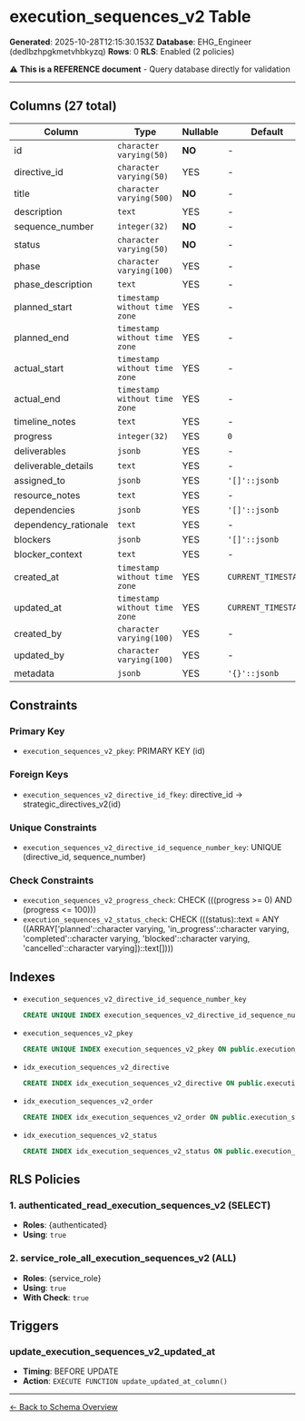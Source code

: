 # execution_sequences_v2 Table

**Generated**: 2025-10-28T12:15:30.153Z
**Database**: EHG_Engineer (dedlbzhpgkmetvhbkyzq)
**Rows**: 0
**RLS**: Enabled (2 policies)

⚠️ **This is a REFERENCE document** - Query database directly for validation

---

## Columns (27 total)

| Column | Type | Nullable | Default | Description |
|--------|------|----------|---------|-------------|
| id | `character varying(50)` | **NO** | - | - |
| directive_id | `character varying(50)` | YES | - | - |
| title | `character varying(500)` | **NO** | - | - |
| description | `text` | YES | - | - |
| sequence_number | `integer(32)` | **NO** | - | - |
| status | `character varying(50)` | **NO** | - | - |
| phase | `character varying(100)` | YES | - | - |
| phase_description | `text` | YES | - | - |
| planned_start | `timestamp without time zone` | YES | - | - |
| planned_end | `timestamp without time zone` | YES | - | - |
| actual_start | `timestamp without time zone` | YES | - | - |
| actual_end | `timestamp without time zone` | YES | - | - |
| timeline_notes | `text` | YES | - | - |
| progress | `integer(32)` | YES | `0` | - |
| deliverables | `jsonb` | YES | - | - |
| deliverable_details | `text` | YES | - | - |
| assigned_to | `jsonb` | YES | `'[]'::jsonb` | - |
| resource_notes | `text` | YES | - | - |
| dependencies | `jsonb` | YES | `'[]'::jsonb` | - |
| dependency_rationale | `text` | YES | - | - |
| blockers | `jsonb` | YES | `'[]'::jsonb` | - |
| blocker_context | `text` | YES | - | - |
| created_at | `timestamp without time zone` | YES | `CURRENT_TIMESTAMP` | - |
| updated_at | `timestamp without time zone` | YES | `CURRENT_TIMESTAMP` | - |
| created_by | `character varying(100)` | YES | - | - |
| updated_by | `character varying(100)` | YES | - | - |
| metadata | `jsonb` | YES | `'{}'::jsonb` | - |

## Constraints

### Primary Key
- `execution_sequences_v2_pkey`: PRIMARY KEY (id)

### Foreign Keys
- `execution_sequences_v2_directive_id_fkey`: directive_id → strategic_directives_v2(id)

### Unique Constraints
- `execution_sequences_v2_directive_id_sequence_number_key`: UNIQUE (directive_id, sequence_number)

### Check Constraints
- `execution_sequences_v2_progress_check`: CHECK (((progress >= 0) AND (progress <= 100)))
- `execution_sequences_v2_status_check`: CHECK (((status)::text = ANY ((ARRAY['planned'::character varying, 'in_progress'::character varying, 'completed'::character varying, 'blocked'::character varying, 'cancelled'::character varying])::text[])))

## Indexes

- `execution_sequences_v2_directive_id_sequence_number_key`
  ```sql
  CREATE UNIQUE INDEX execution_sequences_v2_directive_id_sequence_number_key ON public.execution_sequences_v2 USING btree (directive_id, sequence_number)
  ```
- `execution_sequences_v2_pkey`
  ```sql
  CREATE UNIQUE INDEX execution_sequences_v2_pkey ON public.execution_sequences_v2 USING btree (id)
  ```
- `idx_execution_sequences_v2_directive`
  ```sql
  CREATE INDEX idx_execution_sequences_v2_directive ON public.execution_sequences_v2 USING btree (directive_id)
  ```
- `idx_execution_sequences_v2_order`
  ```sql
  CREATE INDEX idx_execution_sequences_v2_order ON public.execution_sequences_v2 USING btree (directive_id, sequence_number)
  ```
- `idx_execution_sequences_v2_status`
  ```sql
  CREATE INDEX idx_execution_sequences_v2_status ON public.execution_sequences_v2 USING btree (status)
  ```

## RLS Policies

### 1. authenticated_read_execution_sequences_v2 (SELECT)

- **Roles**: {authenticated}
- **Using**: `true`

### 2. service_role_all_execution_sequences_v2 (ALL)

- **Roles**: {service_role}
- **Using**: `true`
- **With Check**: `true`

## Triggers

### update_execution_sequences_v2_updated_at

- **Timing**: BEFORE UPDATE
- **Action**: `EXECUTE FUNCTION update_updated_at_column()`

---

[← Back to Schema Overview](../database-schema-overview.md)

